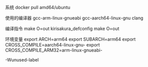 系统
docker pull amd64/ubuntu

使用的编译器
gcc-arm-linux-gnueabi
gcc-aarch64-linux-gnu
clang



编译指令
make O=out kirisakura_defconfig
make O=out

环境变量
export ARCH=arm64
export SUBARCH=arm64
export CROSS_COMPILE=aarch64-linux-gnu-
export CROSS_COMPILE_ARM32=arm-linux-gnueabi-

-Wunused-label